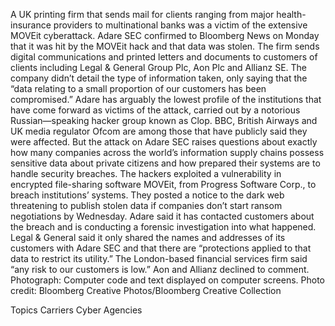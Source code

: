 A UK printing firm that sends mail for clients ranging from major health-insurance providers to multinational banks was a victim of the extensive MOVEit cyberattack.
Adare SEC confirmed to Bloomberg News on Monday that it was hit by the MOVEit hack and that data was stolen. The firm sends digital communications and printed letters and documents to customers of clients including Legal & General Group Plc, Aon Plc and Allianz SE. The company didn’t detail the type of information taken, only saying that the “data relating to a small proportion of our customers has been compromised.”
Adare has arguably the lowest profile of the institutions that have come forward as victims of the attack, carried out by a notorious Russian—speaking hacker group known as Clop. BBC, British Airways and UK media regulator Ofcom are among those that have publicly said they were affected. But the attack on Adare SEC raises questions about exactly how many companies across the world’s information supply chains possess sensitive data about private citizens and how prepared their systems are to handle security breaches.
The hackers exploited a vulnerability in encrypted file-sharing software MOVEit, from Progress Software Corp., to breach institutions’ systems. They posted a notice to the dark web threatening to publish stolen data if companies don’t start ransom negotiations by Wednesday.
Adare said it has contacted customers about the breach and is conducting a forensic investigation into what happened.
Legal & General said it only shared the names and addresses of its customers with Adare SEC and that there are “protections applied to that data to restrict its utility.” The London-based financial services firm said “any risk to our customers is low.”
Aon and Allianz declined to comment.
Photograph: Computer code and text displayed on computer screens. Photo credit: Bloomberg Creative Photos/Bloomberg Creative Collection

Topics
Carriers
Cyber
Agencies
